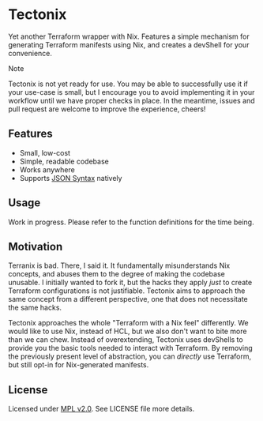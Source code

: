 # Tectonix

Yet another Terraform wrapper with Nix. Features a simple mechanism for
generating Terraform manifests using Nix, and creates a devShell for your
convenience.

> [!NOTE]
> Tectonix is not yet ready for use. You may be able to successfully use it if
> your use-case is small, but I encourage you to avoid implementing it in your
> workflow until we have proper checks in place. In the meantime, issues and
> pull request are welcome to improve the experience, cheers!

## Features

[JSON Syntax]: https://developer.hashicorp.com/terraform/language/syntax/json

- Small, low-cost
- Simple, readable codebase
- Works anywhere
- Supports [JSON Syntax] natively

## Usage

Work in progress. Please refer to the function definitions for the time being.

## Motivation

Terranix is bad. There, I said it. It fundamentally misunderstands Nix concepts,
and abuses them to the degree of making the codebase unusable. I initially
wanted to fork it, but the hacks they apply _just_ to create Terraform
configurations is not justifiable. Tectonix aims to approach the same concept
from a different perspective, one that does not necessitate the same hacks.

Tectonix approaches the whole "Terraform with a Nix feel" differently. We would
like to use Nix, instead of HCL, but we also don't want to bite more than we can
chew. Instead of overextending, Tectonix uses devShells to provide you the basic
tools needed to interact with Terraform. By removing the previously present
level of abstraction, you can _directly_ use Terraform, but still opt-in for
Nix-generated manifests.

## License

Licensed under [MPL v2.0](./LICENSE). See LICENSE file more details.
